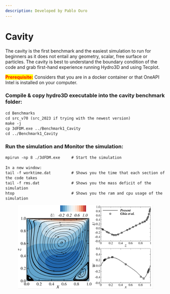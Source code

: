 ```yaml
---
description: Developed by Pablo Ouro
---
```


# Cavity

The cavity is the first benchmark and the easiest simulation to run for beginners as it does not entail any geometry, scalar, free surface or particles. The cavity is best to understand the boundary condition of the code and grab first-hand experience running Hydro3D and using Tecplot.&#x20;

<mark style="color:red;">**Prerequisite:**</mark> <mark style="color:red;"></mark> Considers that you are in a docker container or that OneAPI Intel is installed on your computer.

### Compile & copy hydro3D executable into the cavity benchmark folder:

```
cd Benchmarks
cd src_v70 (src_2023 if trying with the newest version)
make -j
cp 3dFDM.exe ../Benchmark1_Cavity
cd ../Benchmark1_Cavity
```

### **Run the simulation and Monitor the simulation:**

```
mpirun -np 8 ./3dFDM.exe     # Start the simulation

In a new window:
tail -f worktime.dat         # Shows you the time that each section of the code takes
tail -f rms.dat              # Shows you the mass deficit of the simulation
htop                         # Shows you the ram and cpu usage of the simulation
```

<figure><img src="../../.gitbook/assets/Ouro_Cont_ValProf.png" alt=""><figcaption></figcaption></figure>
